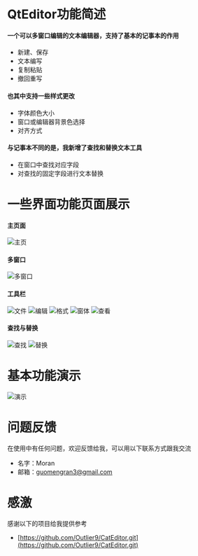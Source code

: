 # QtEditor功能简述
#### 一个可以多窗口编辑的文本编辑器，支持了基本的记事本的作用

* 新建、保存
* 文本编写
* 复制粘贴
* 撤回重写

#### 也其中支持一些样式更改

* 字体颜色大小
* 窗口或编辑器背景色选择
* 对齐方式

#### 与记事本不同的是，我新增了查找和替换文本工具

* 在窗口中查找对应字段
* 对查找的固定字段进行文本替换

# 一些界面功能页面展示
#### 主页面

![主页](images/home.png)

#### 多窗口

![多窗口](images/midArea.png)

#### 工具栏

![文件](./images/menu1.png)
![编辑](./images/menu2.png)
![格式](./images/menu3.png)
![窗体](./images/menu4.png)
![查看](./images/menu5.png)

#### 查找与替换

![查找](./images/findDialog.png)
![替换](./images/replaceDialog.png)

# 基本功能演示
![演示](./images/show.gif)

# 问题反馈
在使用中有任何问题，欢迎反馈给我，可以用以下联系方式跟我交流

* 名字：Moran
* 邮箱：guomengran3@gmail.com

# 感激
感谢以下的项目给我提供参考

* [https://github.com/Outlier9/CatEditor.git](https://github.com/Outlier9/CatEditor.git)
